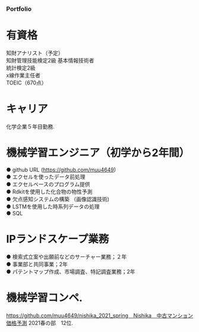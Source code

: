 ### Portfolio


# 有資格  
知財アナリスト（予定）  
知財管理技能検定2級
基本情報技術者  
統計検定2級  
x線作業主任者  
TOEIC（670点）  


# キャリア  
化学企業５年目勤務. 


# 機械学習エンジニア（初学から2年間）  
● github URL (https://github.com/muu4649)  
● エクセルを使ったデータ前処理  
● エクセルベースのプログラム提供  
● Rdkitを使用した化合物の物性予測  
● 欠点感知システムの構築 （画像認識技術)  
● LSTMを使用した時系列データの処理  
● SQL  


# IPランドスケープ業務  
● 検索式立案や出願前などのサーチャー業務；２年  
● 事業部と共同事業；2年  
● パテントマップ作成、市場調査、特記調査業務；2年  


# 機械学習コンペ. 
https://github.com/muu4649/nishika_2021_spring　Nishika　中古マンション価格予測 2021春の部　12位. 

